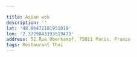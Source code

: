 ```yaml
---

title: Asian wok
description: ''
lat: '48.86472181951019'
lon: '2.3729843193519473'
address: 52 Rue Oberkampf, 75011 Paris, France
tags: Restaurant Thaï
---
```

